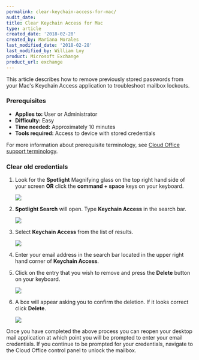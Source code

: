 ```yaml
---
permalink: clear-keychain-access-for-mac/
audit_date:
title: Clear Keychain Access for Mac
type: article
created_date: '2018-02-28'
created_by: Mariana Morales
last_modified_date: '2018-02-28'
last_modified_by: William Loy
product: Microsoft Exchange
product_url: exchange
---
```


This article describes how to remove previously stored passwords from your Mac's Keychain Access application to troubleshoot mailbox lockouts.


### Prerequisites

- **Applies to:** User or Administrator
- **Difficulty:** Easy
- **Time needed:** Approximately 10 minutes
- **Tools required:** Access to device with stored credentials

For more information about prerequisite terminology, see [Cloud Office support terminology](/how-to/cloud-office-support-terminology).

### Clear old credentials

1. Look for the **Spotlight** Magnifying glass on the top right hand side of your screen **OR** click the **command + space** keys on your keyboard.

   <img src="{% asset_path exchange/clear-keychain-access/mag_glass.png %}"/>

2. **Spotlight Search** will open. Type **Keychain Access** in the search bar.

   <img src="{% asset_path exchange/clear-keychain-access/spotlight_search.png %}"/>

3. Select **Keychain Access** from the list of results.

   <img src="{% asset_path exchange/clear-keychain-access/keychain_access_result.png %}"/>

4. Enter your email address in the search bar located in the upper right hand corner of **Keychain Access**.
5. Click on the entry that you wish to remove and press the **Delete** button on your keyboard.

   <img src="{% asset_path exchange/clear-keychain-access/search_email.png %}"/>

6. A box will appear asking you to confirm the deletion. If it looks correct click **Delete**.

   <img src="{% asset_path exchange/clear-keychain-access/delete_keychain.png %}"/>



Once you have completed the above process you can reopen your desktop mail application at which point you will be prompted to enter your email credentials. If you continue to be prompted for your credentials, navigate to the Cloud Office control panel to unlock the mailbox.
